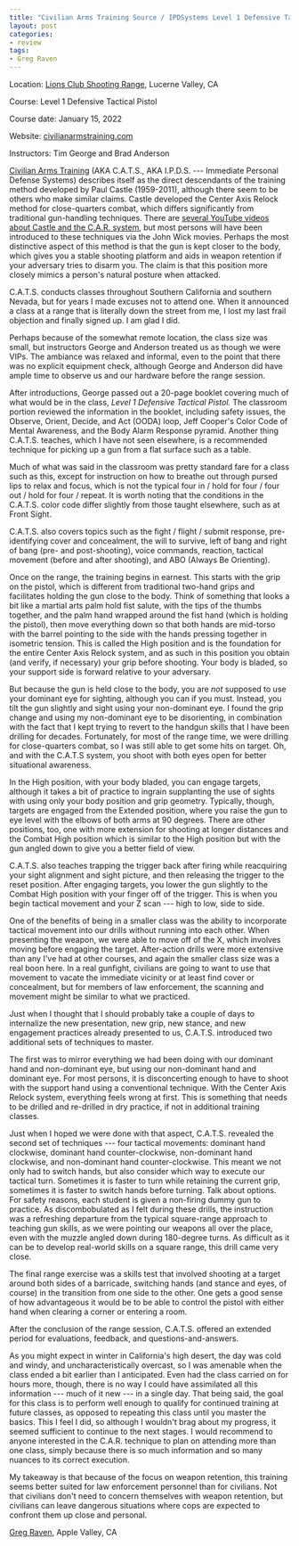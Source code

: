 ```yaml
---
title: "Civilian Arms Training Source / IPDSystems Level 1 Defensive Tactical Pistol (review)"
layout: post
categories:
- review
tags:
- Greg Raven
---
```


Location: [Lions Club Shooting Range](https://lvlionsclub.com), Lucerne Valley, CA

Course: Level 1 Defensive Tactical Pistol

Course date: January 15, 2022

Website: [civilianarmstraining.com](https://www.civilianarmstraining.com/)

Instructors: Tim George and Brad Anderson

[Civilian Arms Training](https://www.civilianarmstraining.com/) (AKA C.A.T.S., AKA I.P.D.S. --- Immediate Personal Defense Systems) describes itself as the direct descendants of the training method developed by Paul Castle (1959-2011), although there seem to be others who make similar claims. Castle developed the Center Axis Relock method for close-quarters combat, which differs significantly from traditional gun-handling techniques. There are [several YouTube videos about Castle and the C.A.R. system](https://www.youtube.com/playlist?list=PLSjNlVCvDvssh2AYX7ykkd5GxBbAChVIn), but most persons will have been introduced to these techniques via the John Wick movies. Perhaps the most distinctive aspect of this method is that the gun is kept closer to the body, which gives you a stable shooting platform and aids in weapon retention if your adversary tries to disarm you. The claim is that this position more closely mimics a person's natural posture when attacked.

C.A.T.S. conducts classes throughout Southern California and southern Nevada, but for years I made excuses not to attend one. When it announced a class at a range that is literally down the street from me, I lost my last frail objection and finally signed up. I am glad I did.

Perhaps because of the somewhat remote location, the class size was small, but instructors George and Anderson treated us as though we were VIPs. The ambiance was relaxed and informal, even to the point that there was no explicit equipment check, although George and Anderson did have ample time to observe us and our hardware before the range session.

After introductions, George passed out a 20-page booklet covering much of what would be in the class, *Level 1 Defensive Tactical Pistol.* The classroom portion reviewed the information in the booklet, including safety issues, the Observe, Orient, Decide, and Act (OODA) loop, Jeff Cooper's Color Code of Mental Awareness, and the Body Alarm Response pyramid. Another thing C.A.T.S. teaches, which I have not seen elsewhere, is a recommended technique for picking up a gun from a flat surface such as a table.

Much of what was said in the classroom was pretty standard fare for a class such as this, except for instruction on how to breathe out through pursed lips to relax and focus, which is not the typical four in / hold for four / four out / hold for four / repeat. It is worth noting that the conditions in the C.A.T.S. color code differ slightly from those taught elsewhere, such as at Front Sight.

C.A.T.S. also covers topics such as the fight / flight / submit response, pre-identifying cover and concealment, the will to survive, left of bang and right of bang (pre- and post-shooting), voice commands, reaction, tactical movement (before and after shooting), and ABO (Always Be Orienting).

Once on the range, the training begins in earnest. This starts with the grip on the pistol, which is different from traditional two-hand grips and facilitates holding the gun close to the body. Think of something that looks a bit like a martial arts palm hold fist salute, with the tips of the thumbs together, and the palm hand wrapped around the fist hand (which is holding the pistol), then move everything down so that both hands are mid-torso with the barrel pointing to the side with the hands pressing together in isometric tension. This is called the High position and is the foundation for the entire Center Axis Relock system, and as such in this position you obtain (and verify, if necessary) your grip before shooting. Your body is bladed, so your support side is forward relative to your adversary.

But because the gun is held close to the body, you are *not* supposed to use your dominant eye for sighting, although you can if you must. Instead, you tilt the gun slightly and sight using your non-dominant eye. I found the grip change and using my non-dominant eye to be disorienting, in combination with the fact that I kept trying to revert to the handgun skills that I have been drilling for decades. Fortunately, for most of the range time, we were drilling for close-quarters combat, so I was still able to get some hits on target. Oh, and with the C.A.T.S system, you shoot with both eyes open for better situational awareness.

In the High position, with your body bladed, you can engage targets, although it takes a bit of practice to ingrain supplanting the use of sights with using only your body position and grip geometry. Typically, though, targets are engaged from the Extended position, where you raise the gun to eye level with the elbows of both arms at 90 degrees. There are other positions, too, one with more extension for shooting at longer distances and the Combat High position which is similar to the High position but with the gun angled down to give you a better field of view.

C.A.T.S. also teaches trapping the trigger back after firing while reacquiring your sight alignment and sight picture, and then releasing the trigger to the reset position. After engaging targets, you lower the gun slightly to the Combat High position with your finger off of the trigger. This is when you begin tactical movement and your Z scan --- high to low, side to side.

One of the benefits of being in a smaller class was the ability to incorporate tactical movement into our drills without running into each other. When presenting the weapon, we were able to move off of the X, which involves moving before engaging the target. After-action drills were more extensive than any I've had at other courses, and again the smaller class size was a real boon here. In a real gunfight, civilians are going to want to use that movement to vacate the immediate vicinity or at least find cover or concealment, but for members of law enforcement, the scanning and movement might be similar to what we practiced.

Just when I thought that I should probably take a couple of days to internalize the new presentation, new grip, new stance, and new engagement practices already presented to us, C.A.T.S. introduced two additional sets of techniques to master.

The first was to mirror everything we had been doing with our dominant hand and non-dominant eye, but using our non-dominant hand and dominant eye. For most persons, it is disconcerting enough to have to shoot with the support hand using a conventional technique. With the Center Axis Relock system, everything feels wrong at first. This is something that needs to be drilled and re-drilled in dry practice, if not in additional training classes.

Just when I hoped we were done with that aspect, C.A.T.S. revealed the second set of techniques --- four tactical movements: dominant hand clockwise, dominant hand counter-clockwise, non-dominant hand clockwise, and non-dominant hand counter-clockwise. This meant we not only had to switch hands, but also consider which way to execute our tactical turn. Sometimes it is faster to turn while retaining the current grip, sometimes it is faster to switch hands before turning. Talk about options. For safety reasons, each student is given a non-firing dummy gun to practice. As discombobulated as I felt during these drills, the instruction was a refreshing departure from the typical square-range approach to teaching gun skills, as we were pointing our weapons all over the place, even with the muzzle angled down during 180-degree turns. As difficult as it can be to develop real-world skills on a square range, this drill came very close.

The final range exercise was a skills test that involved shooting at a target around both sides of a barricade, switching hands (and stance and eyes, of course) in the transition from one side to the other. One gets a good sense of how advantageous it would be to be able to control the pistol with either hand when clearing a corner or entering a room.

After the conclusion of the range session, C.A.T.S. offered an extended period for evaluations, feedback, and questions-and-answers.

As you might expect in winter in California's high desert, the day was cold and windy, and uncharacteristically overcast, so I was amenable when the class ended a bit earlier than I anticipated. Even had the class carried on for hours more, though, there is no way I could have assimilated all this information --- much of it new --- in a single day. That being said, the goal for this class is to perform well enough to qualify for continued training at future classes, as opposed to repeating this class until you master the basics. This I feel I did, so although I wouldn't brag about my progress, it seemed sufficient to continue to the next stages. I would recommend to anyone interested in the C.A.R. technique to plan on attending more than one class, simply because there is so much information and so many nuances to its correct execution.

My takeaway is that because of the focus on weapon retention, this training seems better suited for law enforcement personnel than for civilians. Not that civilians don't need to concern themselves with weapon retention, but civilians can leave dangerous situations where cops are expected to confront them up close and personal.

[Greg Raven](https://www.gregraven.online), Apple Valley, CA
